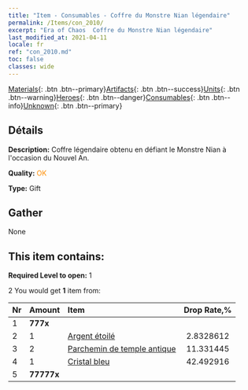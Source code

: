 ```yaml
---
title: "Item - Consumables - Coffre du Monstre Nian légendaire"
permalink: /Items/con_2010/
excerpt: "Era of Chaos  Coffre du Monstre Nian légendaire"
last_modified_at: 2021-04-11
locale: fr
ref: "con_2010.md"
toc: false
classes: wide
---
```

 [Materials](/fr/Items/){: .btn .btn--primary}[Artifacts](/fr/Items/Artifacts/){: .btn .btn--success}[Units](/fr/Items/Units/){: .btn .btn--warning}[Heroes](/fr/Items/Heroes/){: .btn .btn--danger}[Consumables](/fr/Items/Consumables/){: .btn .btn--info}[Unknown](/fr/Items/Unknown/){: .btn .btn--primary}

## Détails
 **Description:** Coffre légendaire obtenu en défiant le Monstre Nian à l'occasion du Nouvel An.

 **Quality:** <span style="color: #FF8C00">OK</span>

 **Type:** Gift

## Gather

  None

## This item contains:

 **Required Level to open:** 1

 2 You would get **1** item  from:

  | Nr | Amount |     Item    | Drop Rate,% |
  |:---|:-------|:------------|:---------:|
  | 1 |  **777x** | <i class="fas fa-gem"/> |  | 0.84985834 | 
  | 2 | 1 | [Argent étoilé](/fr/Items/con_969/) | 2.8328612 | 
  | 3 | 2 | [Parchemin de temple antique](/fr/Items/con_697/) | 11.331445 | 
  | 4 | 1 | [Cristal bleu](/fr/Items/con_716/) | 42.492916 | 
  | 5 |  **77777x** | <i class="fas fa-coins"/> |  | 42.492916 | 
